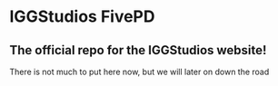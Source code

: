 # IGGStudios FivePD

## The official repo for the IGGStudios website!

There is not much to put here now, but we will later on down the road
